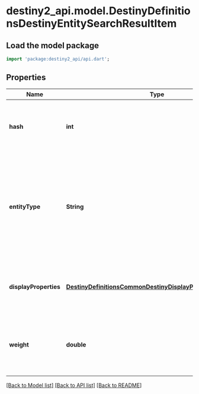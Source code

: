 # destiny2_api.model.DestinyDefinitionsDestinyEntitySearchResultItem

## Load the model package
```dart
import 'package:destiny2_api/api.dart';
```

## Properties
Name | Type | Description | Notes
------------ | ------------- | ------------- | -------------
**hash** | **int** | The hash identifier of the entity. You will use this to look up the DestinyDefinition relevant for the entity found. | [optional] [default to null]
**entityType** | **String** | The type of entity, returned as a string matching the DestinyDefinition&#39;s contract class name. You&#39;ll have to have your own mapping from class names to actually looking up those definitions in the manifest databases. | [optional] [default to null]
**displayProperties** | [**DestinyDefinitionsCommonDestinyDisplayPropertiesDefinition**](DestinyDefinitionsCommonDestinyDisplayPropertiesDefinition.md) | Basic display properties on the entity, so you don&#39;t have to look up the definition to show basic results for the item. | [optional] [default to null]
**weight** | **double** | The ranking value for sorting that we calculated using our relevance formula. This will hopefully get better with time and iteration. | [optional] [default to null]

[[Back to Model list]](../README.md#documentation-for-models) [[Back to API list]](../README.md#documentation-for-api-endpoints) [[Back to README]](../README.md)


